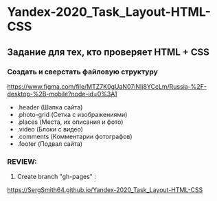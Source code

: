 # Yandex-2020_Task_Layout-HTML-CSS

## Задание для тех, кто проверяет HTML + CSS

### Создать и сверстать файловую структуру

https://www.figma.com/file/MTZ7K0gUaN07iNIj8YCcLm/Russia-%2F-desktop-%2B-mobile?node-id=0%3A1

* .header (Шапка сайта)
* .photo-grid (Сетка с изображениями)
* .places (Места, их описания и фото)
* .video (Блоки с видео)
* .comments (Комментарии фотографов)
* .footer (Подвал сайта)

### REVIEW:

1. Create branch "gh-pages" :

https://SergSmith64.github.io/Yandex-2020_Task_Layout-HTML-CSS

